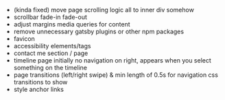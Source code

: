 - (kinda fixed) move page scrolling logic all to inner div somehow
- scrollbar fade-in fade-out
- adjust margins media queries for content
- remove unnecessary gatsby plugins or other npm packages
- favicon
- accessibility elements/tags
- contact me section / page
- timeline page initially no navigation on right, appears when you select something on the timeline
- page transitions (left/right swipe) & min length of 0.5s for navigation css transitions to show
- style anchor links
